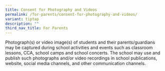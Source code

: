 ```yaml
---
title: Consent for Photography and Videos
permalink: /for-parents/consent-for-photography-and-videos/
variant: tiptap
description: ""
third_nav_title: For Parents
---
```

<p>Photograph(s) or video image(s) of students and their parents/guardians
may be captured during school activities and events such as classroom lessons,
CCA, school camps and school concerts. The school may use and publish such
photographs and/or video recordings in school publications, website, social
media channels, and other communication channels.</p>